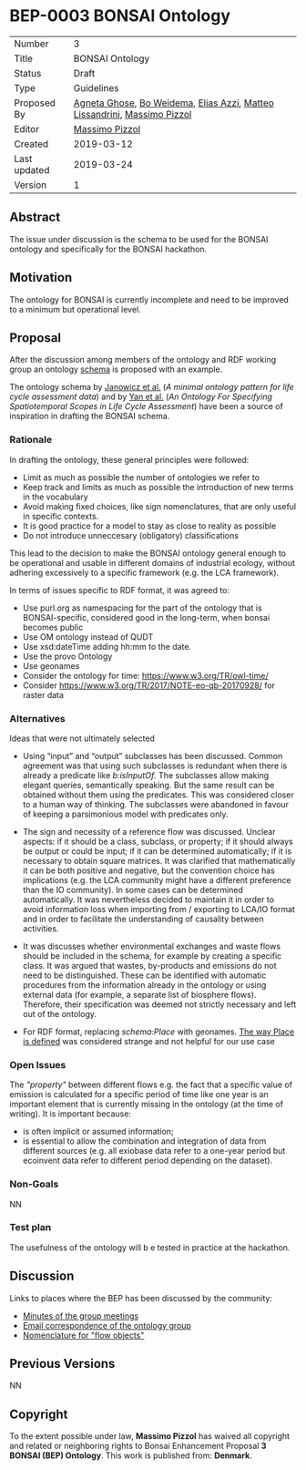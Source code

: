# BEP-0003 BONSAI Ontology

| | |
| - | - |
| Number | 3 |
| Title | BONSAI Ontology |
| Status | Draft |
| Type | Guidelines |
| Proposed By | [Agneta Ghose](mailto:agneta@plan.aau.dk), [Bo Weidema](mailto:bo.weidema@bonsai.uno), [Elias Azzi](mailto:eazzi@kth.se), [Matteo Lissandrini](mailto:matteo@cs.aau.dk), [Massimo Pizzol](mailto:massimo@plan.aau.dk)
| Editor | [Massimo Pizzol](mailto:massimo@plan.aau.dk)|
| Created | 2019-03-12 |
| Last updated | 2019-03-24 |
| Version | 1 |

## Abstract

The issue under discussion is the schema to be used for the BONSAI ontology and specifically for the BONSAI hackathon. 


## Motivation

The ontology for BONSAI is currently incomplete and need to be improved to a minimum but operational level. 

## Proposal

After the discussion among members of the ontology and RDF working group an ontology [schema](https://docs.google.com/presentation/d/10Kd3zQEFPMEl7qB29xP65JGsNa9IKF8DvEg4SeiTKno/edit#slide=id.g5454c3adff_0_0) is proposed with an example. 

The ontology schema by [Janowicz et al.](http://geog.ucsb.edu/~jano/LCA_pattern.pdf) (_A minimal ontology pattern for life cycle assessment data_) and by [Yan et al.](https://geog.ucsb.edu/~jano/stscope_ontology.pdf) (_An Ontology For Specifying Spatiotemporal Scopes in Life Cycle Assessment_) have been a source of inspiration in drafting the BONSAI schema.

### Rationale

In drafting the ontology, these general principles were followed:

- Limit as much as possible the number of ontologies we refer to
- Keep track and limits as much as possible the introduction of new terms in the vocabulary
- Avoid making fixed choices, like sign nomenclatures, that are only useful in specific contexts.
- It is good practice for a model to stay as close to reality as possible
- Do not introduce unneccesary (obligatory) classifications

This lead to the decision to make the BONSAI ontology general enough to be operational and usable in different domains of industrial ecology, without adhering excessively to a specific framework (e.g. the LCA framework). 


In terms of issues specific to RDF format, it was agreed to:
 
- Use purl.org as namespacing for the part of the ontology that is BONSAI-specific, considered good in the long-term, when bonsai becomes public
- Use OM ontology instead of QUDT
- Use xsd:dateTime adding hh:mm to the date.
- Use the provo Ontology
- Use geonames
- Consider the ontology for time: https://www.w3.org/TR/owl-time/
- Consider https://www.w3.org/TR/2017/NOTE-eo-qb-20170928/ for raster data

### Alternatives

Ideas that were not ultimately selected 

- Using “input” and “output” subclasses has been discussed. Common agreement was that using such subclasses is redundant when there is already a predicate like _b:isInputOf_. The subclasses allow making elegant queries, semantically speaking. But the same result can be obtained without them using the predicates. This was considered closer to a human way of thinking. The subclasses were abandoned in favour of keeping a parsimonious model with predicates only.

-  The sign and necessity of a reference flow was discussed. Unclear aspects: if it should be a class, subclass, or property; if it should always be output or could be input; if it can be determined automatically; if it is necessary to obtain square matrices. It was clarified that mathematically it can be both positive and negative, but the convention choice has implications (e.g. the LCA community might have a different preference than the IO community). In some cases can be determined automatically. It was nevertheless decided to maintain it in order to avoid information loss when importing from / exporting to LCA/IO format and in order to facilitate the understanding of causality between activities.

- It was discusses whether environmental exchanges and waste flows should be included in the schema, for example by creating a specific class. It was argued that wastes, by-products and emissions do not need to be distinguished. These can be identified with automatic procedures from the information already in the ontology or using external data (for example, a separate list of biosphere flows). Therefore, their specification was deemed  not strictly necessary and left out of the ontology.

- For RDF format, replacing _schema:Place_ with geonames. [The way Place is defined](https://schema.org/Place) was considered strange and not helpful for our use case

### Open Issues

The _"property"_ between different flows e.g. the fact that a specific value of emission is calculated for a specific period of time like one year is an important element that is currently missing in the ontology (at the time of writing). It is important because:

- is often implicit or assumed information;
- is essential to allow the combination and integration of data from different sources (e.g. all exiobase data refer to a one-year period but ecoinvent data refer to different period depending on the dataset).

### Non-Goals

NN

### Test plan

The usefulness of the ontology will b e tested in practice at the hackathon. 

## Discussion

Links to places  where the BEP has been discussed by the community:

- [Minutes of the group meetings](https://github.com/BONSAMURAIS/BONSAI-ontology-RDF-framework)
- [Email correspondence of the ontology group](https://bonsai.groups.io/g/hackathon2019/topic/start_of_the_ontology/30225132?p=,,,20,0,0,0::recentpostdate%2Fsticky,,,20,2,0,30225132)
- [Nomenclature for "flow objects"](https://bonsai.groups.io/g/main/topic/ontology_can_we_come_up_with/30878645?p=,,,20,0,0,0::recentpostdate%2Fsticky,,,20,2,0,30878645)

## Previous Versions

NN

## Copyright

To the extent possible under law, **Massimo Pizzol** has waived all copyright and related or neighboring rights to Bonsai Enhancement Proposal **3 BONSAI (BEP) Ontology**. This work is published from: **Denmark**.
